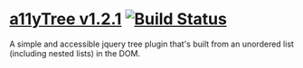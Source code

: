 [a11yTree v1.2.1](http://longmatthewh.github.io/a11yTree/) [![Build Status](https://travis-ci.org/longmatthewh/jquery-a11ytree.svg?branch=master)](https://travis-ci.org/longmatthewh/jquery-a11ytree)
===============

A simple and accessible jquery tree plugin that's built from an unordered list (including nested lists) in the DOM.
